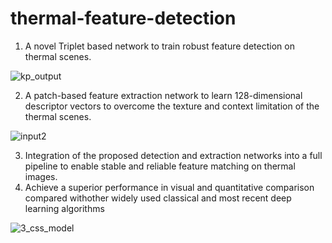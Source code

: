 # thermal-feature-detection

 1.  A  novel  Triplet  based  network  to train robust feature detection on thermal scenes.  
 
 ![kp_output](https://user-images.githubusercontent.com/50055930/97832153-18b82b00-1ca0-11eb-9421-305ed794cc0d.png)
 
 2.  A patch-based feature extraction network to learn 128-dimensional descriptor vectors to overcome the texture and context  limitation  of  the  thermal  scenes.  
 
 ![input2](https://user-images.githubusercontent.com/50055930/97832114-08a04b80-1ca0-11eb-82db-136696c9a58d.png)
 
 3.  Integration of the proposed detection and extraction networks into a  full  pipeline  to  enable  stable  and  reliable  feature  matching  on  thermal  images.   
 4.  Achieve  a  superior  performance in visual and quantitative comparison compared withother widely used classical and most recent deep learning algorithms

![3_css_model](https://user-images.githubusercontent.com/50055930/97832178-22419300-1ca0-11eb-9233-540165a7887a.png)
